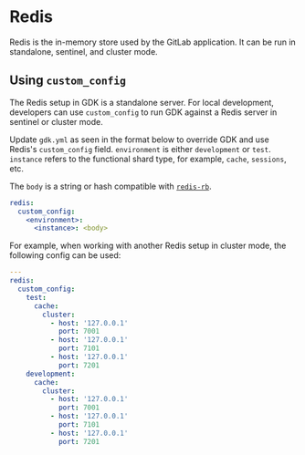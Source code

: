 # Redis

Redis is the in-memory store used by the GitLab application. It can be run in
standalone, sentinel, and cluster mode.

## Using `custom_config`

The Redis setup in GDK is a standalone server. For local development, developers
can use `custom_config` to run GDK against a Redis server in sentinel or cluster
mode.

Update `gdk.yml` as seen in the format below to override GDK and use Redis's `custom_config` field. 
`environment` is either `development` or `test`. `instance` refers to the
functional shard type, for example, `cache`, `sessions`, etc.

The `body` is a string or hash compatible with [`redis-rb`](https://github.com/redis/redis-rb/tree/v4.8.0).

```yaml
redis:
  custom_config:
    <environment>:
      <instance>: <body>
```

For example, when working with another Redis setup in cluster mode, the
following config can be used:

```yaml
---
redis:
  custom_config:
    test:
      cache:
        cluster:
          - host: '127.0.0.1'
            port: 7001
          - host: '127.0.0.1'
            port: 7101
          - host: '127.0.0.1'
            port: 7201
    development:
      cache:
        cluster:
          - host: '127.0.0.1'
            port: 7001
          - host: '127.0.0.1'
            port: 7101
          - host: '127.0.0.1'
            port: 7201
```

